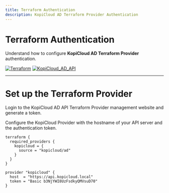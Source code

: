 ```yaml
---
title: Terraform Authentication
description: KopiCloud AD Terraform Provider Authentication
---
```


# Terraform Authentication

Understand how to configure **KopiCloud AD Terraform Provider** authentication.

[![Terraform](https://img.shields.io/badge/terraform-v1.3+-blue.svg)](https://www.terraform.io/downloads.html) [![KopiCloud_AD_API](https://img.shields.io/badge/kopiCloud_ad-v1.0+-blueviolet.svg)](https://www.kopicloud-ad-api.com)


----

# Set up the Terraform Provider

Login to the KopiCloud AD API Terraform Provider management website and generate a token.

Configure the KopiCloud Provider with the hostname of your API server and the authentication token.

```
terraform {
  required_providers {
    kopicloud = {
      source = "kopicloud/ad"
    }
  }
}

provider "kopicloud" {
  host  = "https://api.kopicloud.local"
  token = "Basic b3NjYWI8UzFsdkyQMVsuD70"
}
```
